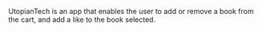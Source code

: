 UtopianTech is an app that enables the user to add or remove a book from the cart, and add a like to the book selected.